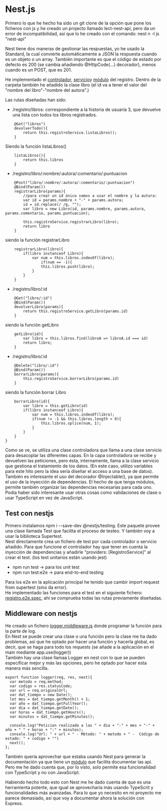 # Nest.js
 
Primero lo que he hecho ha sido un git clone de la opción que pone los ficheros con js y he creado un projecto llamado lect-nest-api, pero da un error de incompatibilidad, así que lo he creado con el comando: nest n -l js "nest-api"   

Nest tiene dos maneras de gestionar las respuestas, yo he usado la Standard, la cual convierte automáticamente a JSON la respuesta cuando es un objeto o un array. También importante es que el código de estado por defecto es 200 (se cambia añadiendo @HttpCode(...) decorador), menos cuando es un POST, que es 201.   

He implementado el [controlador](../nest-api/src/registro/registro.controller.js), [servicio](../nest-api/src/registro/registro.service.js)y [módulo](../nest-api/src/registro/registro.module.js) del registro. Dentro de la carpeta también he añadido la clase libro (el id va a tener el valor del "nombre del libro"-"nombre del autora".)

    
Las rutas diseñadas han sido: 

- /registro/libros: correspondiente a la historia de usuaria 3, que devuelve una lista con todos los libros registrados.

```
    @Get("libros")
    devolverTodo(){
        return this.registroService.listaLibros();
    }

```
Siendo la función listaLibros()

```
    listaLibros(){
        return this.libros
    }    
```


- /registro/libro/:nombre/:autora/:comentario/:puntuacion

```
    @Post("libro/:nombre/:autora/:comentario/:puntuacion")
    @Bind(Param())
    registrarLibro(params){
        //para crear un id único vamos a usar el nombre y la autora:
        var id = params.nombre + "-" + params.autora;
        id = id.replace(/ /g, "");
        var libro = new Libro(id, params.nombre, params.autora, params.comentario, params.puntuacion);

        this.registroService.registrarLibro(libro);
        return libro
    }
```
siendo la función registrarLibro

```
    registrarLibro(libro){
        if(libro instanceof Libro){
            var num = this.libros.indexOf(libro);
                if(num == -1){
                this.libros.push(libro);
            }           
        }
    }
```


- /registro/libro/:id

```
    @Get("libro/:id")
    @Bind(Param())
    devolverLibro(params){
        return this.registroService.getLibro(params.id)
    }
```
siendo la función getLibro

```
    getLibro(id){
        var libro = this.libros.find(libroA => libroA.id === id)
        return libro;
    }

```


- /registro/libro/:id

```
    @Delete("libro/:id")
    @Bind(Param())
    borrarLibro(params){
        this.registroService.borrarLibro(params.id)
    }
```

siendo la función borrar Libro

```
    borrarLibro(id){
        var libro = this.getLibro(id)
        if(libro instanceof Libro){
            var num = this.libros.indexOf(libro);
            if(num != -1 && this.libros.length > 0){
                this.libros.splice(num, 1);
            }
        }
    }
}
```

Como se ve, se utiliza una clase controladora que llama a una clase servicio para desacoplar las diferentes capas. En la capa controladora se recibe y devuelven las peticiones, pero ésta, internamente, llama a la clase servicio que gestiona el tratamiento de los datos. (En este caso, utilizo variables para este hito pero la idea sería diseñar el acceso a una base de datos).    
También es interesante el uso del decorador @Injectable(), ya que permite el uso de la inyección de dependencias. El hecho de que tenga módulos, permite también organizar las dependencias necesarias para cada uno.    
Podía haber sido interesante usar otras cosas como validaciones de clase o usar TypeScript en vez de JavaScript.


## Test con nestjs

Primero instalamos npm i --save-dev @nestjs/testing.
Este paquete provee una clase llamada Test que facilita el proceso de testeo. Y también voy a usar la biblioteca Supertest.   
Nest directamente crea un fichero de test por cada controlador o servicio añadido. Para que funcione el controlador hay que tener en cuenta la inyección de dependencias y añadirle "providers: [RegistroService]" al crear el test. (los test unitarios están usando jest)

- npm run test -> para los unit test
- npm run test:e2e -> para end-to-end testing

Para los e2e en la aplicación principal he tenido que cambir import request from supertest (sino da error).         
He implementado las funciones para el test en el siguiente fichero: [registro.e2e.spec](../nest-api/test/registro.e2e-spec.js), ahí se comprueba todas las rutas previamente diseñadas.


## Middleware con nestjs

He creado un fichero [logger.middleware.js](../nest-api/src/logger.middleware.js) donde programar la función para la parte de log.    
En Nest se puede crear una clase o una función pero la clase me ha dado problemas, así que he optado por hacer una función y hacerla global, es decir, que se haga para todo los requests (se añade a la aplicación en el main mediante app.use(logger))    
También hay una clase llamaa Logger en nest con lo que se pueden especificar mejor y más las opciones, pero he optado por hacer esta manera más sencilla.

```
export function logger(req, res, next){
  var metodo = req.method;
  var codigo = res.statusCode;
  var url = req.originalUrl;
  var dat_tiempo = new Date();
  let mes = dat_tiempo.getMonth() + 1;
  var año = dat_tiempo.getFullYear();
  var dia = dat_tiempo.getDate();
  var horas = dat_tiempo.getHours();
  var minutos = dat_tiempo.getMinutes();

  console.log("Peticion realizada a las " + dia + "-" + mes + "-" + año + " " + horas + ":" + minutos);
  console.log("Url: " + url + " - Método: " + metodo + " -  Código de estado: " + codigo + "")
  next();
};
```
    
También quería aprovechar que estaba usando Nest para generar la documentación ya que tiene un [módulo](https://github.com/nestjs/swagger) que facilita documentar las api. Pero me he dado cuenta que, por lo visto, solo permite esa funcionalidad con TypeScript y no con JavaScript.   

Habiendo hecho todo esto con Nest me he dado cuenta de que es una herramienta potente, que igual se aprovecharía más usando TypeScrit y funcionalidades más avanzadas. Para lo que yo necesito en mi proyecto me parece demasiado, así que voy a documentar ahora la solución con Express.
